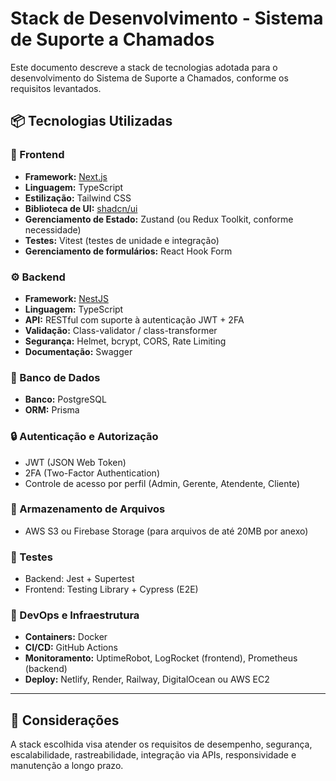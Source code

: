 # Stack de Desenvolvimento - Sistema de Suporte a Chamados

Este documento descreve a stack de tecnologias adotada para o desenvolvimento do Sistema de Suporte a Chamados, conforme os requisitos levantados.

## :package: Tecnologias Utilizadas

### :jigsaw: Frontend

- **Framework:** [Next.js](https://nextjs.org/)
- **Linguagem:** TypeScript
- **Estilização:** Tailwind CSS
- **Biblioteca de UI:** [shadcn/ui](https://ui.shadcn.com/)
- **Gerenciamento de Estado:** Zustand (ou Redux Toolkit, conforme necessidade)
- **Testes:** Vitest (testes de unidade e integração)
- **Gerenciamento de formulários:** React Hook Form

### :gear: Backend

- **Framework:** [NestJS](https://nestjs.com/)
- **Linguagem:** TypeScript
- **API:** RESTful com suporte à autenticação JWT + 2FA
- **Validação:** Class-validator / class-transformer
- **Segurança:** Helmet, bcrypt, CORS, Rate Limiting
- **Documentação:** Swagger

### :floppy_disk: Banco de Dados

- **Banco:** PostgreSQL
- **ORM:** Prisma

### :lock: Autenticação e Autorização

- JWT (JSON Web Token)
- 2FA (Two-Factor Authentication)
- Controle de acesso por perfil (Admin, Gerente, Atendente, Cliente)

### :paperclip: Armazenamento de Arquivos

- AWS S3 ou Firebase Storage (para arquivos de até 20MB por anexo)

### :test_tube: Testes

- Backend: Jest + Supertest
- Frontend: Testing Library + Cypress (E2E)

### :rocket: DevOps e Infraestrutura

- **Containers:** Docker
- **CI/CD:** GitHub Actions
- **Monitoramento:** UptimeRobot, LogRocket (frontend), Prometheus (backend)
- **Deploy:** Netlify, Render, Railway, DigitalOcean ou AWS EC2

---

## :scroll: Considerações

A stack escolhida visa atender os requisitos de desempenho, segurança, escalabilidade, rastreabilidade, integração via APIs, responsividade e manutenção a longo prazo.
